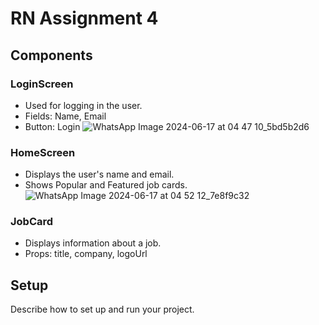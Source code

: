 # RN Assignment 4

## Components

### LoginScreen
- Used for logging in the user.
- Fields: Name, Email
- Button: Login
![WhatsApp Image 2024-06-17 at 04 47 10_5bd5b2d6](https://github.com/Gryp-tech/rn-assignment4-11048898/assets/170188389/1222e51e-4d4c-448b-8c21-e8605e3fdfc8)

### HomeScreen
- Displays the user's name and email.
- Shows Popular and Featured job cards.
![WhatsApp Image 2024-06-17 at 04 52 12_7e8f9c32](https://github.com/Gryp-tech/rn-assignment4-11048898/assets/170188389/b472a3c0-308f-4ea4-9934-5bf2af6f2645)

### JobCard
- Displays information about a job.
- Props: title, company, logoUrl

## Setup
Describe how to set up and run your project.
